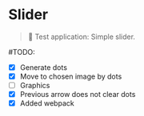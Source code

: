 # Slider

> :ledger: Test application: Simple slider.

#TODO:
- [x] Generate dots
- [x] Move to chosen image by dots
- [ ] Graphics
- [x] Previous arrow does not clear dots 
- [x] Added webpack